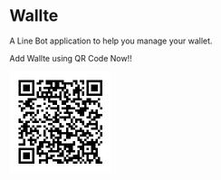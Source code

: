 # Wallte

A Line Bot application to help you manage your wallet.

Add Wallte using QR Code Now!!

![Wallte QR Code](/README/qI5Ujdy9n1.png?raw=true "QR")

